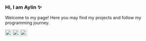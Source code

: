 ### Hi, I am Aylin ✨
Welcome to my page! Here you may find my projects and follow my programming journey.


<a href="https://www.linkedin.com/mwlite/in/aylin-gaynutdinova-01128020b">
  <img align="left" alt="Telegram" width="22px" src="https://www.edigitalagency.com.au/wp-content/uploads/new-linkedin-logo-white-black-png.png" />
</a>
<a href="https://t.me/aylin_gee">
  <img align="left" alt="Telegram" width="22px" src="https://cdn-icons-png.flaticon.com/512/5968/5968940.png" />
</a>
<a href="https://stepik.org/users/387257981">
  <img align="left" alt="Stepik" width="22px" src="https://freepngimg.com/download/letter/130174-s-letter-png-download-free.png" />
</a>

<!--
**aylingaynutdinova/aylingaynutdinova** is a ✨ _special_ ✨ repository because its `README.md` (this file) appears on your GitHub profile.

Here are some ideas to get you started:

- 🔭 I’m currently working on ...
- 🌱 I’m currently learning ...
- 👯 I’m looking to collaborate on ...
- 🤔 I’m looking for help with ...
- 💬 Ask me about ...
- 📫 How to reach me: ...
- 😄 Pronouns: ...
- ⚡ Fun fact: ...
-->
